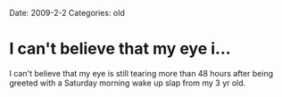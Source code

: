 Date: 2009-2-2
Categories: old

# I can't believe  that my eye i...

I can't believe  that my eye is still tearing more than 48 hours after being greeted with a Saturday morning wake up slap from my 3 yr old.
